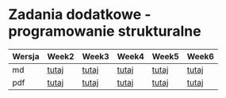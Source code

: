 Zadania dodatkowe - programowanie strukturalne
================

| Wersja | Week2| Week3 | Week4 | Week5 |Week6 |
|---|---|---| ---| ---| ---| 
| md | [tutaj](https://github.com/pjastr/ZadaniaDodatkowePS2023/blob/main/week2.md) | [tutaj](https://github.com/pjastr/ZadaniaDodatkowePS2023/blob/main/week3.md) | [tutaj](https://github.com/pjastr/ZadaniaDodatkowePS2023/blob/main/week4.md) | [tutaj](https://github.com/pjastr/ZadaniaDodatkowePS2023/blob/main/week5.md) | [tutaj](https://github.com/pjastr/ZadaniaDodatkowePS2023/blob/main/week6.md) |
| pdf | [tutaj](https://github.com/pjastr/ZadaniaDodatkowePS2023/blob/main/week2.pdf) | [tutaj](https://github.com/pjastr/ZadaniaDodatkowePS2023/blob/main/week3.pdf) | [tutaj](https://github.com/pjastr/ZadaniaDodatkowePS2023/blob/main/week4.pdf) | [tutaj](https://github.com/pjastr/ZadaniaDodatkowePS2023/blob/main/week5.pdf) | [tutaj](https://github.com/pjastr/ZadaniaDodatkowePS2023/blob/main/week6.pdf) |

